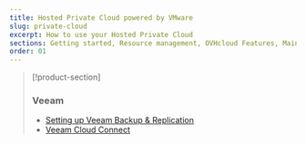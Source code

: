```yaml
---
title: Hosted Private Cloud powered by VMware
slug: private-cloud
excerpt: How to use your Hosted Private Cloud
sections: Getting started, Resource management, OVHcloud Features, Maintenance and monitoring, NSX, Networking, VMware vSphere features, OpenShift, OVHcloud services and options, Meltdown and Spectre information
order: 01
---
```


> [!product-section]
>
> ### Veeam
>
> - [Setting up Veeam Backup & Replication](https://docs.ovh.com/ie/en/storage/veeam-backup-replication/)
> - [Veeam Cloud Connect](https://docs.ovh.com/ie/en/storage/veeam-cloud-connect/)
> 